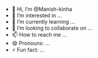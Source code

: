 - 👋 Hi, I’m @Manish-kinha
- 👀 I’m interested in ...
- 🌱 I’m currently learning ...
- 💞️ I’m looking to collaborate on ...
- 📫 How to reach me ...
- 😄 Pronouns: ...
- ⚡ Fun fact: ...

<!---
Manish-kinha/Manish-kinha is a ✨ special ✨ repository because its `README.md` (this file) appears on your GitHub profile.
You can click the Preview link to take a look at your changes.
--->
